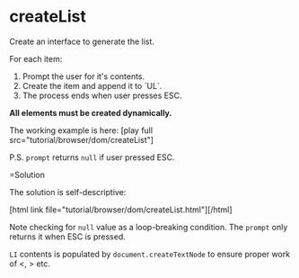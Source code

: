 
# createList 

Create an interface to generate the list.

For each item:
<ol>
<li>Prompt the user for it's contents.</li>
<li>Create the item and append it to `UL`.</li>
<li>The process ends when user presses ESC.</li>
</ol>

<b>All elements must be created dynamically.</b>

The working example is here: [play full src="tutorial/browser/dom/createList"]

P.S. `prompt` returns `null` if user pressed ESC.

=Solution

The solution is self-descriptive:

[html link file="tutorial/browser/dom/createList.html"][/html]


Note checking for `null` value as a loop-breaking condition. The `prompt` only returns it when ESC is pressed.

`LI` contents is populated by `document.createTextNode` to ensure proper work of &lt;, &gt; etc.

